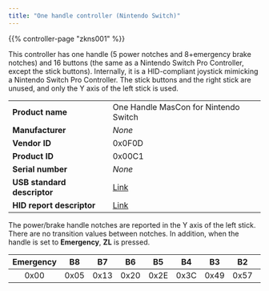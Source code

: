 ```yaml
---
title: "One handle controller (Nintendo Switch)"
---
```


{{% controller-page "zkns001" %}}

This controller has one handle (5 power notches and 8+emergency brake notches) and 16 buttons (the same as a Nintendo Switch Pro Controller, except the stick buttons). Internally, it is a HID-compliant joystick mimicking a Nintendo Switch Pro Controller. The stick buttons and the right stick are unused, and only the Y axis of the left stick is used.

|                             |                                           |
|-----------------------------|-------------------------------------------|
| **Product name**            | One Handle MasCon for Nintendo Switch     |
| **Manufacturer**            | *None*                                    |
| **Vendor ID**               | 0x0F0D                                    |
| **Product ID**              | 0x00C1                                    |
| **Serial number**           | *None*                                    |
| **USB standard descriptor** | [Link](/controllers/usb/descriptors/zkns001_standard-descriptor.txt)   |
| **HID report descriptor**   | [Link](/controllers/usb/descriptors/zkns001_hid-report-descriptor.txt) |

The power/brake handle notches are reported in the Y axis of the left stick. There are no transition values between notches. In addition, when the handle is set to **Emergency**, **ZL** is pressed.

| Emergency | B8   | B7   | B6   | B5   | B4   | B3   | B2   | B1   | N    | P1   | P2   | P3   | P4   | P5   |
|:---------:|:----:|:----:|:----:|:----:|:----:|:----:|:----:|:----:|:----:|:----:|:----:|:----:|:----:|:----:|
| 0x00      | 0x05 | 0x13 | 0x20 | 0x2E | 0x3C | 0x49 | 0x57 | 0x65 | 0x80 | 0x9F | 0xB7 | 0xCE | 0xE6 | 0xFF |

